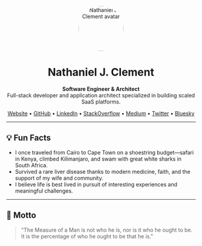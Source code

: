 <!-- GitHub Profile README for Nathaniel J. Clement (demostheneslld) -->

<p align="center">
  <img src="https://avatars.githubusercontent.com/u/8669241?v=4" width="120" height="120" alt="Nathaniel J. Clement avatar" style="border-radius:50%;" />
</p>

<h1 align="center">Nathaniel J. Clement</h1>
<p align="center">
  <b>Software Engineer & Architect</b><br>
  Full-stack developer and application architect specialized in building scaled SaaS platforms.
</p>

<p align="center">
  <a href="https://njclement.com">Website</a> •
  <a href="https://github.com/demostheneslld">GitHub</a> •
  <a href="https://www.linkedin.com/in/njclement/">LinkedIn</a> •
  <a href="https://stackoverflow.com/users/4005915/nathan-clement">StackOverflow</a> •
  <a href="https://articles.njclement.com/">Medium</a> •
  <a href="https://twitter.com/NathanJClement">Twitter</a> •
  <a href="https://bsky.app/profile/njclement.com">Bluesky</a>
</p>

---

## 💡 Fun Facts

- I once traveled from Cairo to Cape Town on a shoestring budget—safari in Kenya, climbed Kilimanjaro, and swam with great white sharks in South Africa.
- Survived a rare liver disease thanks to modern medicine, faith, and the support of my wife and community.
- I believe life is best lived in pursuit of interesting experiences and meaningful challenges.

---

## 📝 Motto

> "The Measure of a Man is not who he is, nor is it who he ought to be. It is the percentage of who he ought to be that he is."
